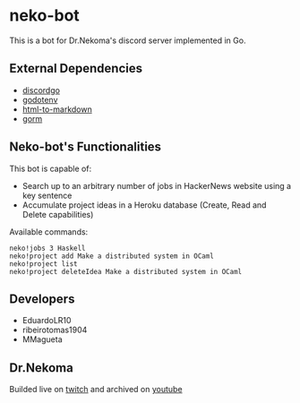 # neko-bot

This is a bot for Dr.Nekoma's discord server implemented in Go.

## External Dependencies

- [discordgo](https://github.com/bwmarrin/discordgo)
- [godotenv](https://github.com/joho/godotenv)
- [html-to-markdown](https://pkg.go.dev/github.com/JohannesKaufmann/html-to-markdown)
- [gorm](https://gorm.io/index.html)

## Neko-bot's Functionalities

This bot is capable of:

- Search up to an arbitrary number of jobs in HackerNews website using a key sentence
- Accumulate project ideas in a Heroku database (Create, Read and Delete capabilities)

Available commands:

```
neko!jobs 3 Haskell
neko!project add Make a distributed system in OCaml
neko!project list
neko!project deleteIdea Make a distributed system in OCaml
```

## Developers

- EduardoLR10
- ribeirotomas1904
- MMagueta

## Dr.Nekoma

Builded live on [twitch](https://www.twitch.tv/drnekoma) and archived on [youtube](https://www.youtube.com/channel/UCMyzdYsPiBU3xoqaOeahr6Q)
